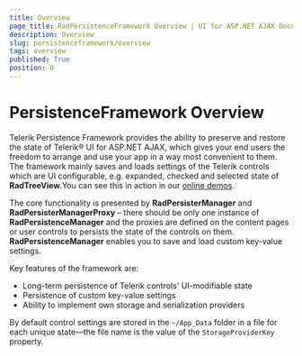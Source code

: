 ```yaml
---
title: Overview
page_title: RadPersistenceFramework Overview | UI for ASP.NET AJAX Documentation
description: Overview
slug: persistenceframework/overview
tags: overview
published: True
position: 0
---
```


# PersistenceFramework Overview

Telerik Persistence Framework provides the ability to preserve and restore the state of Telerik® UI for ASP.NET AJAX, which gives your end users the freedom to arrange and use your app in a way most convenient to them. The framework mainly saves and loads settings of the Telerik controls which are UI configurable, e.g. expanded, checked and selected state of **RadTreeView**.You can see this in action in our [online demos](https://demos.telerik.com/aspnet-ajax/persistence-framework/examples/overview/defaultcs.aspx).

The core functionality is presented by **RadPersisterManager** and **RadPersisterManagerProxy** – there should be only one instance of **RadPersistenceManager** and the proxies are defined on the content pages or user controls to persists the state of the controls on them. **RadPersistenceManager** enables you to save and load custom key-value settings.

Key features of the framework are:
* Long-term persistence of Telerik controls' UI-modifiable state
* Persistence of custom key-value settings
* Ability to implement own storage and serialization providers

By default control settings are stored in the `~/App_Data` folder in a file for each unique state—the file name is the value of the `StorageProviderKey` property.
